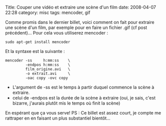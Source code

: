 Title: Couper une vidéo et extraire une scène d'un film
date: 2008-04-07 22:28
category: misc
tags: mencoder, gif

Comme promis dans le dernier billet, voici comment on fait pour
extraire une scène d'un film, par exemple pour en faire un fichier
.gif (cf post précédent)... Pour cela vous utiliserez mencoder :

    sudo apt-get install mencoder

Et la syntaxe est la suivante :

    mencoder -ss     h:mm:ss    \
             -endpos h:mm:ss    \
             film_origine.avi   \
             -o extrait.avi     \
             -oac copy -ovc copy

- L'argument de -ss est le temps à partir duquel commence la
  scène à extraire.
- celui de -endpos est la durée de la scène à extraire (oui, je
  sais, c'est bizarre, j'aurais plutôt mis le temps où finit la
  scène)

En espérant que ça vous serve! PS : Ce billet est assez court, je
compte me rattraper en en faisant un plus substantiel bientôt...



